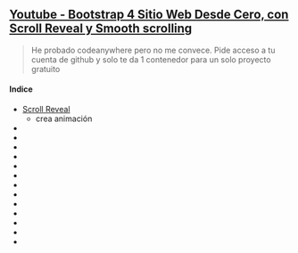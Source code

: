 ## [Youtube - Bootstrap 4 Sitio Web Desde Cero, con Scroll Reveal y Smooth scrolling](https://www.youtube.com/watch?v=X8OysJsdYxA)

> He probado codeanywhere pero no me convece. Pide acceso a tu cuenta de github y solo te da 1 contenedor para un solo proyecto gratuito <br/>

#### Indice
- [Scroll Reveal](https://youtu.be/X8OysJsdYxA?t=492)
  - crea animación
- []()
- []()
- []()
- []()
- []()
- []()
- []()
- []()
- []()
- []()
- []()
- []()
- []()
